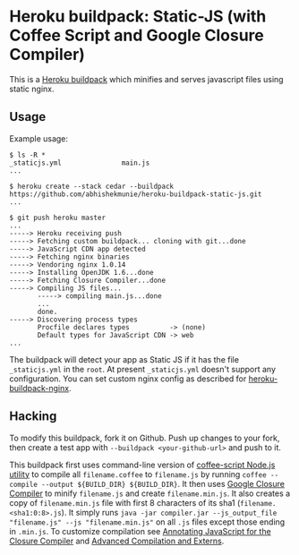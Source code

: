 Heroku buildpack: Static-JS (with Coffee Script and Google Closure Compiler)
=============================================================================

This is a [Heroku buildpack](http://devcenter.heroku.com/articles/buildpack) which minifies and serves javascript files using static nginx.

Usage
-----

Example usage:

    $ ls -R *
    _staticjs.yml    	        main.js
    ...

    $ heroku create --stack cedar --buildpack https://github.com/abhishekmunie/heroku-buildpack-static-js.git
    ...

    $ git push heroku master
    ...
    -----> Heroku receiving push
    -----> Fetching custom buildpack... cloning with git...done
    -----> JavaScript CDN app detected
    -----> Fetching nginx binaries
    -----> Vendoring nginx 1.0.14
    -----> Installing OpenJDK 1.6...done
    -----> Fetching Closure Compiler...done
    -----> Compiling JS files...
           -----> compiling main.js...done
           ...
           done.
    -----> Discovering process types
           Procfile declares types          -> (none)
           Default types for JavaScript CDN -> web
    ...

The buildpack will detect your app as Static JS if it has the file `_staticjs.yml` in the `root`. At present `_staticjs.yml` doesn't support any configuration.
You can set custom nginx config as described for [heroku-buildpack-nginx](https://github.com/abhishekmunie/heroku-buildpack-nginx).

Hacking
-------

To modify this buildpack, fork it on Github. Push up changes to your fork, then
create a test app with `--buildpack <your-github-url>` and push to it.

This buildpack first uses command-line version of [coffee-script Node.js utility](http://coffeescript.org/#usage) to compile all `filename.coffee` to `filename.js`
by running `coffee --compile --output ${BUILD_DIR} ${BUILD_DIR}`.
It then uses [Google Closure Compiler](https://developers.google.com/closure/compiler/) to minify `filename.js` and create `filename.min.js`.
It also creates a copy of `filename.min.js` file with first 8 characters of its sha1 (`filename.<sha1:0:8>.js`).
It simply runs `java -jar compiler.jar --js_output_file "filename.js" --js "filename.min.js"` on all `.js` files except those ending in `.min.js`.
To customize compilation see [Annotating JavaScript for the Closure Compiler](https://developers.google.com/closure/compiler/docs/js-for-compiler) 
and [Advanced Compilation and Externs](https://developers.google.com/closure/compiler/docs/api-tutorial3).